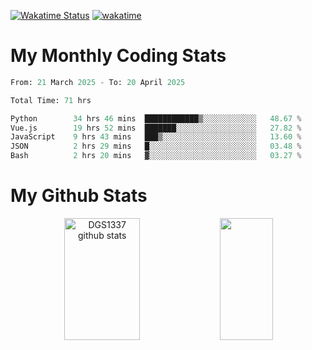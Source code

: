 [![Wakatime Status](https://github.com/noopurphalak/noopurphalak/workflows/wakatime-status-update/badge.svg)](https://github.com/noopurphalak/noopurphalak/actions/workflows/main.yml)
[![wakatime](https://wakatime.com/badge/user/80ace140-ef40-4fdd-b8ed-f3be3d2e1aea.svg)](https://wakatime.com/@80ace140-ef40-4fdd-b8ed-f3be3d2e1aea)

# My Monthly Coding Stats

<!--START_SECTION:waka-->

```python
From: 21 March 2025 - To: 20 April 2025

Total Time: 71 hrs

Python        34 hrs 46 mins  ████████████▒░░░░░░░░░░░░   48.67 %
Vue.js        19 hrs 52 mins  ███████░░░░░░░░░░░░░░░░░░   27.82 %
JavaScript    9 hrs 43 mins   ███▒░░░░░░░░░░░░░░░░░░░░░   13.60 %
JSON          2 hrs 29 mins   █░░░░░░░░░░░░░░░░░░░░░░░░   03.48 %
Bash          2 hrs 20 mins   ▓░░░░░░░░░░░░░░░░░░░░░░░░   03.27 %
```

<!--END_SECTION:waka-->

# My Github Stats
<div style="text-align: center;">
  <img width="49%" height="195px" src="https://github-readme-stats-sigma-five.vercel.app/api?username=noopurphalak&show_icons=true&count_private=true&hide_border=true&title_color=00FFFF&icon_color=00FFFF&text_color=00FFFF&bg_color=0d1117" alt="DGS1337 github stats" />
  <img width="41%" height="195px" src="https://github-readme-stats-sigma-five.vercel.app/api/top-langs/?username=noopurphalak&layout=compact&hide_border=true&title_color=00FFFF&text_color=00FFFF&bg_color=0d1117" />
</div>
